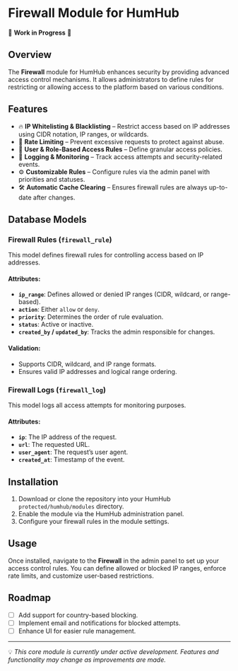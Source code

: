 # Firewall Module for HumHub

🚧 **Work in Progress** 🚧

## Overview
The **Firewall** module for HumHub enhances security by providing advanced access control mechanisms. It allows administrators to define rules for restricting or allowing access to the platform based on various conditions.

## Features
- 🔥 **IP Whitelisting & Blacklisting** – Restrict access based on IP addresses using CIDR notation, IP ranges, or wildcards.
- 🔄 **Rate Limiting** – Prevent excessive requests to protect against abuse.
- 🔐 **User & Role-Based Access Rules** – Define granular access policies.
- 📜 **Logging & Monitoring** – Track access attempts and security-related events.
- ⚙️ **Customizable Rules** – Configure rules via the admin panel with priorities and statuses.
- 🛠 **Automatic Cache Clearing** – Ensures firewall rules are always up-to-date after changes.

## Database Models
### Firewall Rules (`firewall_rule`)
This model defines firewall rules for controlling access based on IP addresses.

#### Attributes:
- **`ip_range`**: Defines allowed or denied IP ranges (CIDR, wildcard, or range-based).
- **`action`**: Either `allow` or `deny`.
- **`priority`**: Determines the order of rule evaluation.
- **`status`**: Active or inactive.
- **`created_by` / `updated_by`**: Tracks the admin responsible for changes.

#### Validation:
- Supports CIDR, wildcard, and IP range formats.
- Ensures valid IP addresses and logical range ordering.

### Firewall Logs (`firewall_log`)
This model logs all access attempts for monitoring purposes.

#### Attributes:
- **`ip`**: The IP address of the request.
- **`url`**: The requested URL.
- **`user_agent`**: The request’s user agent.
- **`created_at`**: Timestamp of the event.

## Installation
1. Download or clone the repository into your HumHub `protected/humhub/modules` directory.
2. Enable the module via the HumHub administration panel.
3. Configure your firewall rules in the module settings.

## Usage
Once installed, navigate to the **Firewall** in the admin panel to set up your access control rules. You can define allowed or blocked IP ranges, enforce rate limits, and customize user-based restrictions.

## Roadmap
- [ ] Add support for country-based blocking.
- [ ] Implement email and notifications for blocked attempts.
- [ ] Enhance UI for easier rule management.

---
💡 *This core module is currently under active development. Features and functionality may change as improvements are made.*
